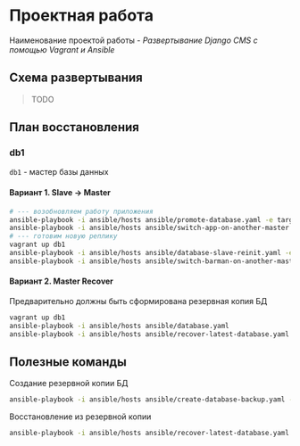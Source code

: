 # Проектная работа

Наименование проектой работы - *Развертывание Django CMS с помощью Vagrant и Ansible*

## Схема развертывания

> TODO

## План восстановления

### db1

`db1` - мастер базы данных

#### Вариант 1. Slave -> Master

```bash
# --- возобновляем работу приложения
ansible-playbook -i ansible/hosts ansible/promote-database.yaml -e target=db2
ansible-playbook -i ansible/hosts ansible/switch-app-on-another-master.yaml -e master_ip=10.10.1.132
# --- готовим новую реплику
vagrant up db1
ansible-playbook -i ansible/hosts ansible/database-slave-reinit.yaml -e target=db1 -e master_ip=10.10.1.132
ansible-playbook -i ansible/hosts ansible/switch-barman-on-another-master.yaml
```

#### Вариант 2. Master Recover

Предварительно должны быть сформирована резервная копия БД

```bash
vagrant up db1
ansible-playbook -i ansible/hosts ansible/database.yaml
ansible-playbook -i ansible/hosts ansible/recover-latest-database.yaml -e master=db1 master_ip=10.10.1.131
```

## Полезные команды

Создание резервной копии БД
```bash
ansible-playbook -i ansible/hosts ansible/create-database-backup.yaml -e master=db1
```

Восстановление из резервной копии
```bash
ansible-playbook -i ansible/hosts ansible/recover-latest-database.yaml -e master=db1 master_ip=10.10.1.131
```
